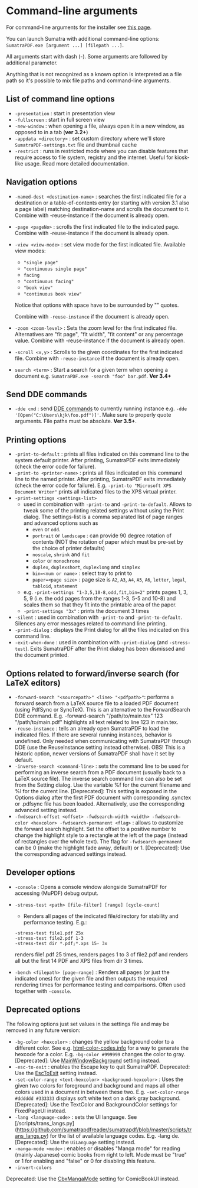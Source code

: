# Command-line arguments

For command-line arguments for the installer see [this page](Installer-cmd-line-arguments.md).

You can launch Sumatra with additional command-line options: `SumatraPDF.exe [argument ...] [filepath ...]`.

All arguments start with dash (-). Some arguments are followed by additional parameter.

Anything that is not recognized as a known option is interpreted as a file path so it's possible to mix file paths and command-line arguments.

## List of command line options

- `-presentation` : start in presentation view
- `-fullscreen` : start in full screen view
- `-new-window` : when opening a file, always open it in a new window, as opposed to in a tab (**ver 3.2+**)
- `-appdata <directory>` : set custom directory where we'll store `SumatraPDF-settings.txt` file and thumbnail cache
- `-restrict` : runs in restricted mode where you can disable features that require access to file system, registry and the internet. Useful for kiosk-like usage. Read more detailed documentation.

## Navigation options

- `-named-dest <destination-name>` : searches the first indicated file for a destination or a table-of-contents entry (or starting with version 3.1 also a page label) matching destination-name and scrolls the document to it. Combine with -reuse-instance if the document is already open.
- `-page <pageNo>` : scrolls the first indicated file to the indicated page. Combine with -reuse-instance if the document is already open.
- `-view <view-mode>` : set view mode for the first indicated file. Available view modes:
    - `"single page"`
    - `"continuous single page"`
    - `facing`
    - `"continuous facing"`
    - `"book view"`
    - `"continuous book view"`

     Notice that options with space have to be surrounded by "" quotes.

    Combine with `-reuse-instance` if the document is already open.

- `-zoom <zoom-level>` : Sets the zoom level for the first indicated file. Alternatives are "fit page", "fit width", "fit content" or any percentage value. Combine with -reuse-instance if the document is already open.
- `-scroll <x,y>` : Scrolls to the given coordinates for the first indicated file. Combine with `-reuse-instance` if the document is already open.
- `search <term>` : Start a search for a given term when opening a document e.g. `SumatraPDF.exe -search "foo" bar.pdf`. **Ver 3.4+**

## Send DDE commands

- `-dde cmd` : send [DDE commands](DDE-Commands.md) to currently running instance e.g. `-dde '[Open("C:\Users\kjk\foo.pdf")]'`. Make sure to properly quote arguments. File paths must be absolute. **Ver 3.5+**.

## Printing options

- `-print-to-default` : prints all files indicated on this command line to the system default printer. After printing, SumatraPDF exits immediately (check the error code for failure).
- `-print-to <printer-name>` : prints all files indicated on this command line to the named printer. After printing, SumatraPDF exits immediately (check the error code for failure). E.g. `-print-to "Microsoft XPS Document Writer"` prints all indicated files to the XPS virtual printer.
- `-print-settings <settings-list>`
    - used in combination with `-print-to` and `-print-to-default`. Allows to tweak some of the printing related settings without using the Print dialog. The settings-list is a comma separated list of page ranges and advanced options such as
        - `even` or `odd`.
        - `portrait` or `landscape` : can provide 90 degree rotation of contents (NOT the rotation of paper which must be pre-set by the choice of printer defaults)
        - `noscale`, `shrink` and `fit`
        - `color` or `monochrome`
        - `duplex`, `duplexshort`, `duplexlong` and `simplex`
        - `bin=<num or name>` : select tray to print to
        - `paper=<page size>` : page size is `A2`, `A3`, `A4`, `A5`, `A6`, `letter`, `legal`, `tabloid`, `statement`
    - e.g. `-print-settings "1-3,5,10-8,odd,fit,bin=2"` prints pages 1, 3, 5, 9 (i.e. the odd pages from the ranges 1-3, 5-5 and 10-8) and scales them so that they fit into the printable area of the paper.
    - `-print-settings "3x"` : prints the document 3 times
- `-silent` : used in combination with `-print-to` and `-print-to-default`. Silences any error messages related to command line printing.
- `-print-dialog` : displays the Print dialog for all the files indicated on this command line.
- `-exit-when-done` : used in combination with `-print-dialog` (and `-stress-test`). Exits SumatraPDF after the Print dialog has been dismissed and the document printed.

## Options related to forward/inverse search (for LaTeX editors)

- `-forward-search "<sourcepath>" <line> "<pdfpath>"`: performs a forward search from a LaTeX source file to a loaded PDF document (using PdfSync or SyncTeX). This is an alternative to the ForwardSearch DDE command. E.g. -forward-search "/path/to/main.tex" 123 "/path/to/main.pdf" highlights all text related to line 123 in main.tex.
- `-reuse-instance` : tells an already open SumatraPDF to load the indicated files. If there are several running instances, behavior is undefined. Only needed when communicating with SumatraPDF through DDE (use the ReuseInstance setting instead otherwise). OBS! This is a historic option, newer versions of SumatraPDF shall have it set by default.
- `-inverse-search <command-line>` : sets the command line to be used for performing an inverse search from a PDF document (usually back to a LaTeX source file). The inverse search command line can also be set from the Setting dialog. Use the variable %f for the current filename and %l for the current line.
[Deprecated]: This setting is exposed in the Options dialog after the first PDF document with corresponding .synctex or .pdfsync file has been loaded. Alternatively, use the corresponding advanced setting instead.
- `-fwdsearch-offset <offset> -fwdsearch-width <width> -fwdsearch-color <hexcolor> -fwdsearch-permanent <flag>` : allows to customize the forward search highlight. Set the offset to a positive number to change the highlight style to a rectangle at the left of the page (instead of rectangles over the whole text). The flag for `-fwdsearch-permanent` can be 0 (make the highlight fade away, default) or 1.
[Deprecated]: Use the corresponding advanced settings instead.

## Developer options

- `-console` : Opens a console window alongside SumatraPDF for accessing (MuPDF) debug output.
- `-stress-test <path> [file-filter] [range] [cycle-count]`
    - Renders all pages of the indicated file/directory for stability and performance testing. E.g.:

    ```
    -stress-test file1.pdf 25x
    -stress-test file2.pdf 1-3
    -stress-test dir *.pdf;*.xps 15- 3x
    ```

    renders file1.pdf 25 times, renders pages 1 to 3 of file2.pdf and renders all but the first 14 PDF and XPS files from dir 3 times.

- `-bench <filepath> [page-range]` : Renders all pages (or just the indicated ones) for the given file and then outputs the required rendering times for performance testing and comparisons. Often used together with `-console`.

## Deprecated options

The following options just set values in the settings file and may be removed in any future version:

- `-bg-color <hexcolor>` : changes the yellow background color to a different color. See e.g. [html-color-codes.info](https://html-color-codes.info/) for a way to generate the hexcode for a color. E.g. `-bg-color #999999` changes the color to gray.
[Deprecated]: Use [MainWindowBackground](https://www.sumatrapdfreader.org/settings/settings.html#MainWindowBackground) setting instead.
- `-esc-to-exit` : enables the Escape key to quit SumatraPDF. Deprecated: Use the [EscToExit](https://www.sumatrapdfreader.org/settings.html#EscToExit) setting instead.
- `-set-color-range <text-hexcolor> <background-hexcolor>` : Uses the given two colors for foreground and background and maps all other colors used in a document in between these two. E.g. `-set-color-range #dddddd #333333` displays soft white text on a dark gray background. [Deprecated]: Use the TextColor and BackgroundColor settings for FixedPageUI instead.
- `-lang <language-code>` : sets the UI language. See [/scripts/trans_langs.py] (https://github.com/sumatrapdfreader/sumatrapdf/blob/master/scripts/trans_langs.py) for the list of available language codes. E.g. -lang de. [Deprecated]: Use the `UiLanguage` setting instead.
- `-manga-mode <mode>` : enables or disables "Manga mode" for reading (mainly Japanese) comic books from right to left. Mode must be "true" or 1 for enabling and "false" or 0 for disabling this feature.
- `-invert-colors`

Deprecated: Use the [CbxMangaMode](https://www.sumatrapdfreader.org/settings.html#ComicBookUI_CbxMangaMode) setting for ComicBookUI instead.
